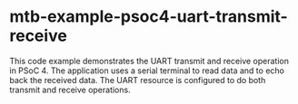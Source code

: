 # mtb-example-psoc4-uart-transmit-receive
This code example demonstrates the UART transmit and receive operation in PSoC 4. The application uses a serial terminal to read data and to echo back the received data. The UART resource is configured to do both transmit and receive operations.
